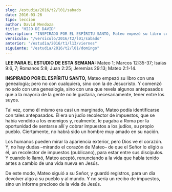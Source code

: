 ```yaml
---
slug: /estudia/2016/t2/l01/sabado
date: 2016-03-26
tipo: leccion
author: David Mendoza
title: "HIJO DE DAVID"
description: "INSPIRADO POR EL ESPÍRITU SANTO, Mateo empezó su libro con una genealogía; pero no con cualquiera, sino con la de Jesucristo. Y comenzó no solo con una genealogía, sino con una que revela algunos antepasados que a la mayoría de la gente no le gustaría, necesariamente, tener entre los suyos."
versiculo: "/versiculo/2016/t2/l01/sabado"
anterior: "/estudia/2016/t1/l13/viernes"
siguiente: "/estudia/2016/t2/l01/domingo"
---
```


**LEE PARA EL ESTUDIO DE ESTA SEMANA:** Mateo 1; Marcos 12:35-37; Isaías 9:6, 7; Romanos 5:8; Juan 2:25; Jeremías 29:13; Mateo 2:1-14.

**INSPIRADO POR EL ESPÍRITU SANTO,** Mateo empezó su libro con una genealogía; pero no con cualquiera, sino con la de Jesucristo. Y comenzó no solo con una genealogía, sino con una que revela algunos antepasados que a la mayoría de la gente no le gustaría, necesariamente, tener entre los suyos.

Tal vez, como él mismo era casi un marginado, Mateo podía identificarse con tales antepasados. Él era un judío recolector de impuestos, que se había vendido a los enemigos y, realmente, le pagaba a Roma por la oportunidad de sentarse allí y cobrar impuestos a los judíos, su propio pueblo. Ciertamente, no habrá sido un hombre muy amado en su nación.

Los humanos pueden mirar la apariencia exterior, pero Dios ve el corazón. Y, no hay dudas –mirando el corazón de Mateo– de que el Señor lo eligió a él, un recolector de impuestos (publicano), para estar entre sus discípulos. Y cuando lo llamó, Mateo aceptó, renunciando a la vida que había tenido antes a cambio de una vida nueva en Jesús.

De este modo, Mateo siguió a su Señor, y guardó registros, para un día devolver algo a su pueblo y al mundo. Y no sería un recibo de impuestos, sino un informe precioso de la vida de Jesús.
